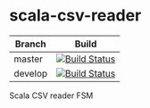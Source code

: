 scala-csv-reader
================

| Branch  | Build                                                                                                                        |
| ------  | ---------------------------------------------------------------------------------------------------------------------------- |
| master  | [![Build Status](https://travis-ci.org/morinb/scala-readers.svg?branch=master)](https://travis-ci.org/morinb/scala-readers)  |
| develop | [![Build Status](https://travis-ci.org/morinb/scala-readers.svg?branch=develop)](https://travis-ci.org/morinb/scala-readers) |


Scala CSV reader FSM
